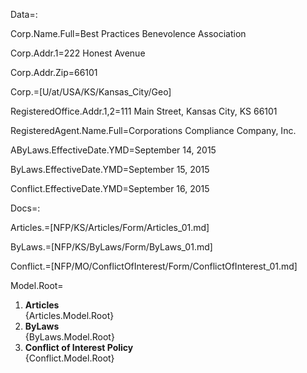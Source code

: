 Data=:

Corp.Name.Full=Best Practices Benevolence Association

Corp.Addr.1=222 Honest Avenue

Corp.Addr.Zip=66101

Corp.=[U/at/USA/KS/Kansas_City/Geo]

RegisteredOffice.Addr.1,2=111 Main Street, Kansas City, KS 66101

RegisteredAgent.Name.Full=Corporations Compliance Company, Inc.

AByLaws.EffectiveDate.YMD=September 14, 2015

ByLaws.EffectiveDate.YMD=September 15, 2015

Conflict.EffectiveDate.YMD=September 16, 2015

Docs=:

Articles.=[NFP/KS/Articles/Form/Articles_01.md]

ByLaws.=[NFP/KS/ByLaws/Form/ByLaws_01.md]

Conflict.=[NFP/MO/ConflictOfInterest/Form/ConflictOfInterest_01.md]

Model.Root=<ol><li><b>Articles</b><br>{Articles.Model.Root}<li><b>ByLaws</b><br>{ByLaws.Model.Root}<li><b>Conflict of Interest Policy</b><br>{Conflict.Model.Root}</ol>